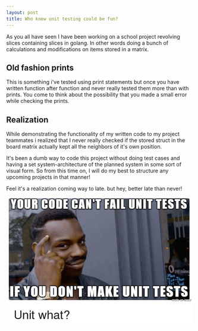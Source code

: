 ```yaml
---
layout: post
title: Who knew unit testing could be fun?
---
```


As you all have seen I have been working on a school project revolving slices containing slices in golang. In other words doing a bunch of calculations and modifications on items stored in a matrix.

## Old fashion prints

This is something i've tested using print statements but once you have written function after function and never really tested them more than with prints. You come to think about the possibility that you made a small error while checking the prints.

## Realization

While demonstrating the functionality of my written code to my project teammates i realized that I never really checked if the stored struct in the board matrix actually kept all the neighbors of it's own position.

It's been a dumb way to code this project without doing test cases and having a set system-architecture of the planned system in some sort of visual form. So from this time on, I will do my best to structure any upcoming projects in that manner!

Feel it's a realization coming way to late.
but hey, better late than never!

![Unittest-meme](../public/img/unittesting.png)